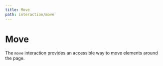 ```yaml
---
title: Move
path: interaction/move
---
```


# Move

The `move` interaction provides an accessible way to move elements around the page.
